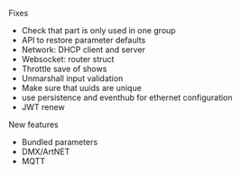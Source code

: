 Fixes

* Check that part is only used in one group
* API to restore parameter defaults
* Network: DHCP client and server
* Websocket: router struct
* Throttle save of shows
* Unmarshall input validation
* Make sure that uuids are unique
* use persistence and eventhub for ethernet configuration
* JWT renew


New features

* Bundled parameters
* DMX/ArtNET
* MQTT